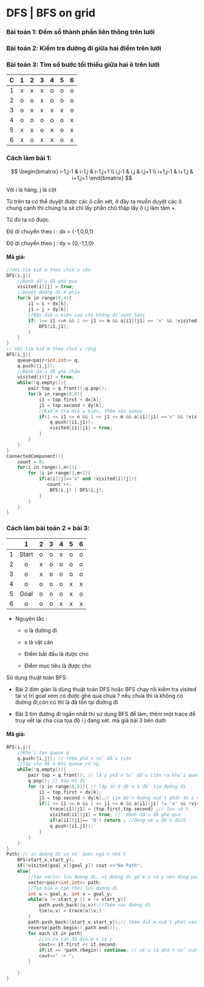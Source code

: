 # DFS | BFS on grid

### Bài toán 1: Đếm số thành phần liên thông trên lưới

### Bài toán 2: Kiểm tra đường đi giữa hai điểm trên lưới

### Bài toán 3: Tìm số bước tối thiếu giữa hai ô trên lưới

| C   | 1   | 2   | 3   | 4   | 5   | 6   |
|:---:|:---:|:---:|:---:|:---:|:---:|:---:|
| 1   | x   | x   | x   | o   | o   | o   |
| 2   | o   | o   | x   | o   | o   | o   |
| 3   | o   | x   | x   | x   | x   | o   |
| 4   | o   | o   | o   | o   | o   | x   |
| 5   | x   | x   | o   | x   | o   | x   |
| 6   | x   | o   | x   | x   | o   | x   |

### Cách làm bài 1:

$$
\begin{bmatrix}
i-1,j-1 & i-1,j & i-1,j+1 \\
i,j-1 & i,j & i,j+1 \\
i+1,j-1 & i+1,j & i+1,j+1
\end{bmatrix}
$$

Với i là hàng, j là cột

Từ trên ta có thể duyệt được các ô cần xét, ở đây ta muốn duyệt các ô chung cạnh thì chúng ta sẽ chỉ lấy phần chữ thập lấy ô i,j làm tâm +.

Từ đó ta có được.

Độ di chuyển theo i : dx = {-1,0,0,1}

Độ di chuyển theo j : dy = {0,-1,1,0}

#### Mã giả:

```cpp
//Với tìm kiếm theo chiều sâu
DFS(i,j){
    //Đánh dấu đã ghé qua
    visited[i][j] = true;
    //Duyệt đường đi 4 phía
    for(k in range(0,4){
        i1 = i + dx[k];
        j1 = j + dy[k];
        //Đặt điều kiện sao cho không đi vượt lưới
        if( 1<= i1 <=n && 1 <= j1 <= m && a[i1][j1] == 'x' && !visited[i1][j1){
            DFS(i1,j1);
        }
    }
}
// Với tìm kiếm theo chiều rộng
BFS(i,j){
    queue<pair<int,int>> q;
    q.push({i,j});
    //Đánh dấu đã ghé thăm
    visited[i][j] = true;
    while(!q.empty()){
        pair top = q.front();q.pop();
        for(k in range(0,4){
            i1 = top.first + dx[k];
            j1 = top.second + dy[k];
            //Kiểm tra điều kiện, thêm vào queue
            if(1 <= i1 <= n && 1 <= j1 <= m && a[i1][j1] =='x' && !visited[i1][j1]){
                q.push({i1,j1});
                visited[i1][j1] = true;
            }
        }
    }
}
ConnectedComponent(){
    count = 0;
    for(i in range(1,n+1){
        for (i in range(1,m+1){
            if(a[i][j]=='x' and !visited[i][j]){
               count ++;
                BFS(i,j) | DFS(i,j);
            }
        }
    }
}
```

### Cách làm bài toán 2 + bài 3:

|     | 1     | 2   | 3   | 4   | 5   | 6   |
|:---:|:-----:|:---:|:---:|:---:|:---:|:---:|
| 1   | Start | o   | o   | x   | o   | o   |
| 2   | o     | x   | o   | o   | o   | o   |
| 3   | o     | x   | o   | o   | o   | o   |
| 4   | o     | o   | o   | o   | x   | x   |
| 5   | Goal  | o   | o   | o   | x   | o   |
| 6   | o     | o   | o   | x   | x   | x   |

- Nguyên tắc :
  
  - o là đường đi
  
  - x là vật cản
  
  - Điểm bắt đầu là được cho
  
  - Điểm mục tiêu là được cho

Sử dụng thuật toán BFS:

- Bài 2 đơn giản là dùng thuật toán DFS hoặc BFS chạy rồi kiếm tra visited tại vị trí goal xem có được ghé qua chưa ? nếu chưa thì là không có đường đi,còn có thì là đã tồn tại đường đi

- Bài 3 tìm đường đi ngắn nhất thì sử dụng BFS để làm, thêm một trace để truy vết lại cha của tọa độ i j đang xét. mã giả bài 3 bên dưới

#### Mã giả:

```cpp
BFS(i,j){
    //Khởi tạo queue q
    q.push({i,j}); // thêm phần tử đầu tiên 
    //lặp cho đến khi queue rỗng
    while(!q.empty()){
        pair top = q.front(); // lấy phần tử đầu tiên ra khỏi queue
        q.pop(); // Xóa nó đi
        for (i in range(0,5)){ // lặp từ 0 đến 4 để tìm đường đi
            i1 = top.first + dx[k];
            j1 = top.second + dy[k];// tìm bốn hướng xuất phát từ i và j
            if(1 <= i1 <= n && 1 <= j1 <= m && a[i1][j1] != 'x' && !visited[i1][j1]){
                trace[i1][j1] = {top.first,top.second} ;// lưu vết 
                visited[i1][j1] = true; //  đánh dấu đã ghé qua
                if(a[i1][j1]== 'B') return ; //Dừng nếu đến đích
                q.push({i1,j1});
            }
        }
    }
}
Path{ // in đường đi và số bước ngắn nhất 
    BFS(start_x,start_y);
    if(!visited[goal_x][goal_y]) cout >>"No Path";
    else{
        //tạo vector lưu đường đi, vì đường đi gồm x và y nên dùng pair
        vector<pair<int,int>> path;
        //Tạo biến tạm thời lưu đường đi
        int u = goal_x; int v = goal_y;
        while(u != start_y || v != start_y){
            path.push_back({u,v});//Thêm vào đường đi
            tie(u,v) = trace[u][v;]
        } 
        path.push_back({start_x,start_y});// thêm điểm xuất phát vào đường đi
        reverse(path.begin(),path.end());
        for each it in path{
            //in ra tạo độ điểm x và y
            cout<< it.first << it.second;
            if(it == *path.rbegin() continue; // nếu là phần tử cuối thì bỏ ->
            cout<<" -> ";
        }
        
    }
}
```
